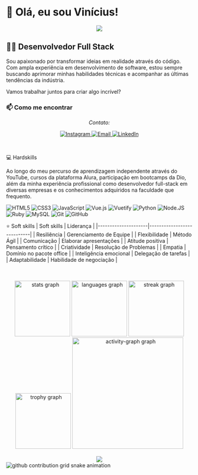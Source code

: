 # 👋 Olá, eu sou Vinícius!

<div align="center">
  <img src="https://media1.tenor.com/m/0fPnYtQ4KTkAAAAC/jinbe-jinbei.gif" />
</div>

## 👨‍💻 Desenvolvedor Full Stack

Sou apaixonado por transformar ideias em realidade através do código. Com ampla experiência em desenvolvimento de software, estou sempre buscando aprimorar minhas habilidades técnicas e acompanhar as últimas tendências da indústria.

Vamos trabalhar juntos para criar algo incrível?

### 📫 Como me encontrar

<div align="center">
  <p><em>Contato:</em></p>
  <p>
    <a href="https://www.instagram.com/vinicius.tac/" target="_blank">
      <img src="https://img.shields.io/badge/-Instagram-%23E4405F?style=for-the-badge&logo=instagram&logoColor=white" target="_blank" alt="Instagram">
    </a>
    <a href="mailto:viniciustacosta@gmail.com">
      <img src="https://img.shields.io/badge/-Gmail-%23333?style=for-the-badge&logo=gmail&logoColor=white" target="_blank" alt="Email">
    </a>
    <a href="https://www.linkedin.com/in/vinícius-tadeu-andrade-costa/" target="_blank">
      <img src="https://img.shields.io/badge/-LinkedIn-%230077B5?style=for-the-badge&logo=linkedin&logoColor=white" target="_blank" alt="LinkedIn">
    </a>
  </p>
</div>





  <br>

💻 Hardskills

Ao longo do meu percurso de aprendizagem independente através do YouTube, cursos da plataforma Alura, participação em bootcamps da Dio, além da minha experiência profissional como desenvolvedor full-stack em diversas empresas e os conhecimentos adquiridos na faculdade que frequento.

![HTML5](https://img.shields.io/badge/HTML5-000?style=flat&logo=html5)
![CSS3](https://img.shields.io/badge/CSS3-000?style=flat&logo=css3&logoColor=264CE4)
![JavaScript](https://img.shields.io/badge/JavaScript-000?style=flat&logo=javascript)
![Vue.js](https://img.shields.io/badge/Vue.js-000?style=flat&logo=vue.js)
![Vuetify](https://img.shields.io/badge/Vuetify-000?style=flat&logo=vuetify)
![Python](https://img.shields.io/badge/Python-000?style=flat&logo=python)
![Node.JS](https://img.shields.io/badge/Node.JS-000?style=flat&logo=nodedotjs)
![Ruby](https://img.shields.io/badge/Ruby-000?style=flat&logo=ruby)
![MySQL](https://img.shields.io/badge/MySQL-000?style=flat&logo=mysql)
![Git](https://img.shields.io/badge/Git-000?style=flat&logo=git)
![GitHub](https://img.shields.io/badge/GitHub-000?style=flat&logo=github)
  <br>
  
  ⭐ Soft skills
| Soft skills         | Liderança                  |
|---------------------|----------------------------|
| Resiliência         | Gerenciamento de Equipe    |
| Flexibilidade       | Método Ágil                |
| Comunicação         | Elaborar apresentações     |
| Atitude positiva    | Pensamento crítico         |
| Criatividade        | Resolução de Problemas     |
| Empatia             | Domínio no pacote office   |
| Inteligência emocional | Delegação de tarefas    |
| Adaptabilidade      |   Habilidade de negociação  |

</br>

<br clear="both">

<div align="center">
  <img src="https://github-readme-stats.vercel.app/api?username=ViniciusTAC&hide_title=false&hide_rank=false&show_icons=true&include_all_commits=false&count_private=true&disable_animations=true&theme=synthwave&locale=pt-br&hide_border=false&order=1&custom_title=Estat%C3%ADsticas%20do%20ViniciusTAC" height="150" alt="stats graph"  />
  <img src="https://github-readme-stats.vercel.app/api/top-langs?username=ViniciusTAC&locale=pt-br&hide_title=false&layout=compact&card_width=320&langs_count=5&theme=synthwave&hide_border=false&order=2" height="150" alt="languages graph"  />
  <img src="https://streak-stats.demolab.com?user=ViniciusTAC&locale=pt-br&mode=daily&theme=synthwave&hide_border=false&border_radius=5&order=3" height="150" alt="streak graph"  />
  <img src="https://github-profile-trophy.vercel.app?username=ViniciusTAC&theme=dracula&column=-1&row=1&margin-w=8&margin-h=8&no-bg=false&no-frame=false&order=4" height="150" alt="trophy graph"  />
  <img src="https://github-readme-activity-graph.vercel.app/graph?username=ViniciusTAC&radius=16&theme=synthwave-84&area=true&order=5&custom_title=Gr%C3%A1fico%20do%20ViniciusTAC" height="300" alt="activity-graph graph"  />
</div>

   <br>

   <div align="center">
  <img src="https://profile-counter.glitch.me/ViniciusTAC/count.svg?"  />
</div>

    
<!--
<div align="center">
  <a href="https://spotify-github-profile.vercel.app/api/view?uid=noix-4&redirect=true">
    <img src="https://spotify-github-profile.vercel.app/api/view?uid=noix-4&cover_image=true&theme=default&show_offline=true&background_color=21012d&interchange=true&bar_color=ff00a2&bar_color_cover=true" alt="Spotify Profile">
  </a>
</div>
 -->


 

      
<div> 
   <picture>
  <source media="(prefers-color-scheme: dark)" srcset="https://raw.githubusercontent.com/ViniciusTAC/ViniciusTAC/output/github-contribution-grid-snake-dark.svg">
  <source media="(prefers-color-scheme: light)" srcset="https://raw.githubusercontent.com/ViniciusTAC/ViniciusTAC/output/github-contribution-grid-snake.svg">
  <img alt="github contribution grid snake animation" src="https://raw.githubusercontent.com/ViniciusTAC/ViniciusTAC/output/github-contribution-grid-snake.svg">
</picture>

</div>

